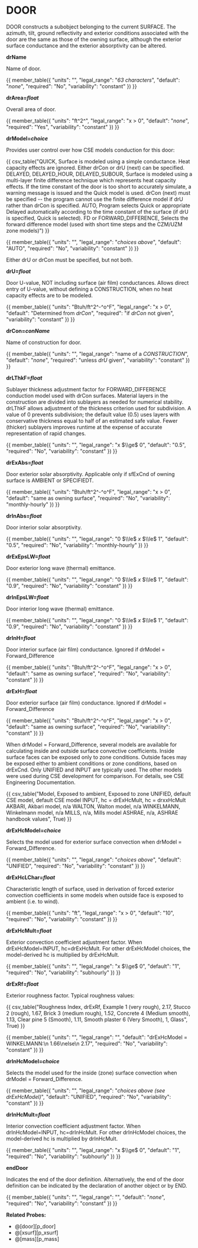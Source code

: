 # DOOR

DOOR constructs a subobject belonging to the current SURFACE. The azimuth, tilt, ground reflectivity and exterior conditions associated with the door are the same as those of the owning surface, although the exterior surface conductance and the exterior absorptivity can be altered.

**drName**

Name of door.

{{
  member_table({
    "units": "",
    "legal_range": "*63 characters*", 
    "default": "*none*",
    "required": "No",
    "variability": "constant" 
  })
}}

**drArea=*float***

Overall area of door.

{{
  member_table({
    "units": "ft^2^",
    "legal_range": "x $>$ 0", 
    "default": "*none*",
    "required": "Yes",
    "variability": "constant" 
  })
}}

**drModel=*choice***

Provides user control over how CSE models conduction for this door:

{{
  csv_table("QUICK,                               Surface is modeled using a simple conductance. Heat capacity effects are ignored. Either drCon or drU (next) can be specified.
  DELAYED&comma; DELAYED\_HOUR&comma; DELAYED\_SUBOUR,  Surface is modeled using a multi-layer finite difference technique which represents heat capacity effects. If the time constant of the door is too short to accurately simulate&comma; a warning message is issued and the Quick model is used. drCon (next) must be specified -- the program cannot use the finite difference model if drU rather than drCon is specified.
  AUTO,                                Program selects Quick or appropriate Delayed automatically according to the time constant of the surface (if drU is specified&comma; Quick is selected).
  FD or FORWARD\_DIFFERENCE,           Selects the forward difference model (used with short time steps and the CZM/UZM zone models)")
}}

{{
  member_table({
    "units": "",
    "legal_range": "*choices above*", 
    "default": "AUTO",
    "required": "No",
    "variability": "constant" 
  })
}}

Either drU or drCon must be specified, but not both.

**drU=*float***

Door U-value, NOT including surface (air film) conductances. Allows direct entry of U-value, without defining a CONSTRUCTION, when no heat capacity effects are to be modeled.

{{
  member_table({
    "units": "Btuh/ft^2^-^o^F",
    "legal_range": "x $>$ 0", 
    "default": "Determined from *drCon*",
    "required": "if *drCon* not given",
    "variability": "constant" 
  })
}}

**drCon=*conName***

Name of construction for door.

{{
  member_table({
    "units": "",
    "legal_range": "name of a *CONSTRUCTION*", 
    "default": "*none*",
    "required": "unless *drU* given",
    "variability": "constant" 
  })
}}

**drLThkF=*float***

Sublayer thickness adjustment factor for FORWARD\_DIFFERENCE conduction model used with drCon surfaces.  Material layers in the construction are divided into sublayers as needed for numerical stability.  drLThkF allows adjustment of the thickness criterion used for subdivision.  A value of 0 prevents subdivision; the default value (0.5) uses layers with conservative thickness equal to half of an estimated safe value.  Fewer (thicker) sublayers improves runtime at the expense of accurate representation of rapid changes.

{{
  member_table({
    "units": "",
    "legal_range": "x $\\ge$ 0", 
    "default": "0.5",
    "required": "No",
    "variability": "constant" 
  })
}}

**drExAbs=*float***

Door exterior solar absorptivity. Applicable only if sfExCnd of owning surface is AMBIENT or SPECIFIEDT.

{{
  member_table({
    "units": "Btuh/ft^2^-^o^F",
    "legal_range": "x $>$ 0", 
    "default": "same as owning surface",
    "required": "No",
    "variability": "monthly-hourly" 
  })
}}

**drInAbs=*float***

Door interior solar absorptivity.

{{
  member_table({
    "units": "",
    "legal_range": "0 $\\le$ *x* $\\le$ 1", 
    "default": "0.5",
    "required": "No",
    "variability": "monthly-hourly" 
  })
}}

**drExEpsLW=*float***

Door exterior long wave (thermal) emittance.

{{
  member_table({
    "units": "",
    "legal_range": "0 $\\le$ *x* $\\le$ 1", 
    "default": "0.9",
    "required": "No",
    "variability": "constant" 
  })
}}

**drInEpsLW=*float***

Door interior long wave (thermal) emittance.

{{
  member_table({
    "units": "",
    "legal_range": "0 $\\le$ *x* $\\le$ 1", 
    "default": "0.9",
    "required": "No",
    "variability": "constant" 
  })
}}

**drInH=*float***

Door interior surface (air film) conductance. Ignored if drModel = Forward\_Difference

{{
  member_table({
    "units": "Btuh/ft^2^-^o^F",
    "legal_range": "x $>$ 0", 
    "default": "same as owning surface",
    "required": "No",
    "variability": "constant" 
  })
}}

**drExH=*float***

Door exterior surface (air film) conductance. Ignored if drModel = Forward\_Difference

{{
  member_table({
    "units": "Btuh/ft^2^-^o^F",
    "legal_range": "x $>$ 0", 
    "default": "same as owning surface",
    "required": "No",
    "variability": "constant" 
  })
}}

  When drModel = Forward\_Difference, several models are available for calculating inside and outside surface convective coefficients.  Inside surface faces can be exposed only to zone conditions. Outside faces may be exposed either to ambient conditions or zone conditions, based on drExCnd.  Only UNIFIED and INPUT are typically used.  The other models were used during CSE development for comparison.  For details, see CSE Engineering Documentation.

{{
  csv_table("Model,            Exposed to ambient,              Exposed to zone
  UNIFIED,          default CSE model,               default CSE model
  INPUT,            hc = drExHcMult,                 hc = drxxHcMult
  AKBARI,           Akbari model,                    n/a
  WALTON,           Walton model,                    n/a
  WINKELMANN,       Winkelmann model,                n/a
  MILLS,            n/a,                             Mills model
  ASHRAE,           n/a,                             ASHRAE handbook values", True)
}}

**drExHcModel=*choice***

Selects the model used for exterior surface convection when drModel = Forward\_Difference.

{{
  member_table({
    "units": "",
    "legal_range": "*choices above*", 
    "default": "UNIFIED",
    "required": "No",
    "variability": "constant" 
  })
}}

**drExHcLChar=*float***

Characteristic length of surface, used in derivation of forced exterior convection coefficients in some models when outside face is exposed to ambient (i.e. to wind).

{{
  member_table({
    "units": "ft",
    "legal_range": "x $>$ 0", 
    "default": "10",
    "required": "No",
    "variability": "constant" 
  })
}}

**drExHcMult=*float***

Exterior convection coefficient adjustment factor.  When drExHcModel=INPUT, hc=drExHcMult.  For other drExHcModel choices, the model-derived hc is multiplied by drExHcMult.

{{
  member_table({
    "units": "",
    "legal_range": "x $\\ge$ 0", 
    "default": "1",
    "required": "No",
    "variability": "subhourly" 
  })
}}

**drExRf=*float***

Exterior roughness factor.  Typical roughness values:

{{
  csv_table("Roughness Index,	    drExRf,	 Example
1 (very rough),		    2.17,	   Stucco
2 (rough),            1.67, 	 Brick
3 (medium rough),	    1.52, 	 Concrete
4 (Medium smooth),	  1.13,	   Clear pine
5 (Smooth),           1.11,    Smooth plaster
6 (Very Smooth),		  1,		   Glass", True)
}}

{{
  member_table({
    "units": "",
    "legal_range": "", 
    "default": "drExHcModel = WINKELMANN:\n  1.66\nelse\n  2.17",
    "required": "No",
    "variability": "constant" 
  })
}}

**drInHcModel=*choice***

Selects the model used for the inside (zone) surface convection when drModel = Forward\_Difference.

{{
  member_table({
    "units": "",
    "legal_range": "*choices above (see drExHcModel)*", 
    "default": "UNIFIED",
    "required": "No",
    "variability": "constant" 
  })
}}

**drInHcMult=*float***

Interior convection coefficient adjustment factor.  When drInHcModel=INPUT, hc=drInHcMult.  For other drInHcModel choices, the model-derived hc is multiplied by drInHcMult.

{{
  member_table({
    "units": "",
    "legal_range": "x $\\ge$ 0", 
    "default": "1",
    "required": "No",
    "variability": "subhourly" 
  })
}}

**endDoor**

Indicates the end of the door definition. Alternatively, the end of the door definition can be indicated by the declaration of another object or by END.

{{
  member_table({
    "units": "",
    "legal_range": "", 
    "default": "*none*",
    "required": "No",
    "variability": "constant" 
  })
}}

**Related Probes:**

- @[door][p_door]
- @[xsurf][p_xsurf]
- @[mass][p_mass]
